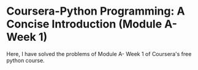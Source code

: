 # Coursera-Python Programming: A Concise Introduction (Module A- Week 1)
Here, I have solved the problems of Module A- Week 1 of Coursera's free python course.
